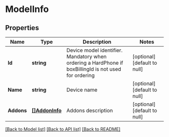 # ModelInfo

## Properties
Name | Type | Description | Notes
------------ | ------------- | ------------- | -------------
**Id** | **string** | Device model identifier. Mandatory when ordering a HardPhone if boxBillingId is not used for ordering | [optional] [default to null]
**Name** | **string** | Device name | [optional] [default to null]
**Addons** | [**[]AddonInfo**](AddonInfo.md) | Addons description | [optional] [default to null]

[[Back to Model list]](../README.md#documentation-for-models) [[Back to API list]](../README.md#documentation-for-api-endpoints) [[Back to README]](../README.md)


